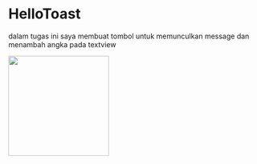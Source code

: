# HelloToast

dalam tugas ini saya membuat tombol untuk memunculkan message dan menambah angka pada textview<br>

<img src="https://lh3.googleusercontent.com/pw/AIL4fc_Dq6BkUPIPOlCcWnHuH2UtOYv81hs64SayO1wqwgIuPoT4zulxFY-ygv0ACI4qoLHzGappsY-TEShB2ffZYdED_q29mSKd1rYN7tESLWwedHKNH6djl2Y9r1c1tT5DBGeAx6IDeDOlnsjJ72pOPd1WPahbzDBKxk6mohIFQXu-8idecrwVdnrX3aifiMIsYiJiISC3PcfSJ7Wu2z7VUB8TxL2yKiGC-IWix6PXd013bH7IhKF8KfIECrrmGXW6KHTXP4h-iMQBlfzRkJsvv45xnRuti5p4FNyX-sjOS7UJOId9KA_9_DOEDwEUq4X5t2-8LqbRQUUrirR-qo9bVFuEEtpyKGiL6W3IqNwBZTeVEBgCA4irs1oFbdpMFYUkmKGAVnvNO3Y3fR56H4wPP2fIH5KDhYbICqw-lgT9uN0z8_Wa4W8nxK3QNXb5JMQ7I4k6HgOhqGRudtdpUVedaaYSj8Tr7EoRtyOEsyAkMFbhJ6J1ZIFFodeuiAt7_EU1Bsh36encwJpfFfsJeuG5wkLNOnQBoMjBneIr2JU-DYJXcYLQ5LqHhnMKBUmB1iYgphxkQiYeYQA-bEPzV405DPXD8NI9XSt48bptbBTNWuBUiYMn0UnW9RR589wmMhb-Qtcb9IHHhQid3wqLT_Sn31DZRmLBiWIEEOXxfe41gse2Ha5T4mBPpC_-Is3rezVQQtWqvweZjLN7ccDyWiVSkW2ep8IfvmvmxCwtRWtqCLq4AEa2fi-p2PYIPU28HLlKNiQFNGXxS0Sy7OwXFPUvDGo-hUwObtFu5I6fCN_bTIh4KPNv9NgHg6u2rsT20D85OrV1dlKt5AmNeFuS8O9hBRMuv78VK2mWv6ihzswZkFKQqf_5Gf83654AxdflpfSgrEeV7h8UNNhspE_PCbQIZZnE9g=w380-h845-s-no?authuser=0" width="200">
